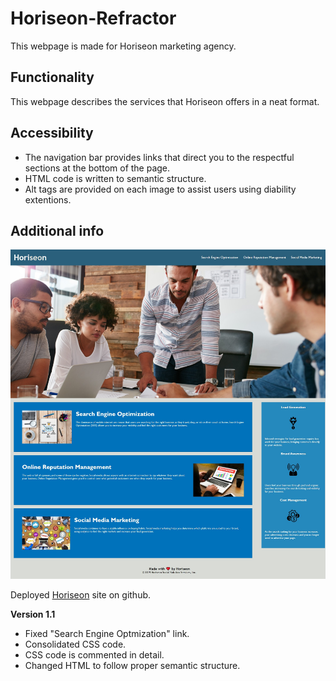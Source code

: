 # Horiseon-Refractor

This webpage is made for Horiseon marketing agency.

## Functionality

This webpage describes the services that Horiseon offers in a neat format.

## Accessibility

* The navigation bar provides links that direct you to the respectful sections at the bottom of the page. 
* HTML code is written to semantic structure.
* Alt tags are provided on each image to assist users using diability extentions.

## Additional info

![image](./assets/images/Horiseonfullscreen.jpeg)

Deployed [Horiseon](https://gaitherdb.github.io/Code-Refactor/) site on github.



**Version 1.1**
* Fixed "Search Engine Optmization" link.
* Consolidated CSS code.
* CSS code is commented in detail.
* Changed HTML to follow proper semantic structure.


